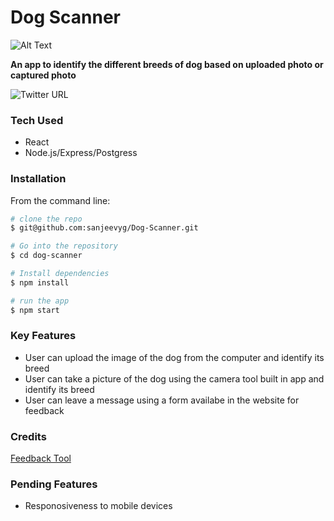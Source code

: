 # Dog Scanner

![Alt Text](https://tenor.com/view/dog-puppy-cute-pet-gif-16224465)

**An app to identify the different breeds of dog based on uploaded photo or captured photo**

![Twitter URL](https://img.shields.io/twitter/url?style=social&url=https%3A%2F%2Ftwitter.com%2Fsyogifse)

### Tech Used
- React
- Node.js/Express/Postgress

### Installation 
From the command line: 
```bash 
# clone the repo
$ git@github.com:sanjeevyg/Dog-Scanner.git

# Go into the repository
$ cd dog-scanner 

# Install dependencies
$ npm install

# run the app
$ npm start
```
### Key Features
- User can upload the image of the dog from the computer and identify its breed
- User can take a picture of the dog using the camera tool built in app and identify its breed
- User can leave a message using a form availabe in the website for feedback

### Credits
  [Feedback Tool](https://www.emailjs.com/)
  

### Pending Features
- Responosiveness to mobile devices
